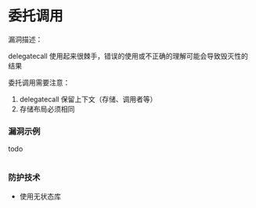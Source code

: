 # 委托调用

漏洞描述：

delegatecall 使用起来很棘手，错误的使用或不正确的理解可能会导致毁灭性的结果



委托调用需要注意：

1. delegatecall 保留上下文（存储、调用者等）
2. 存储布局必须相同

### 漏洞示例

todo

```solidity
```





### 防护技术

- 使用无状态库